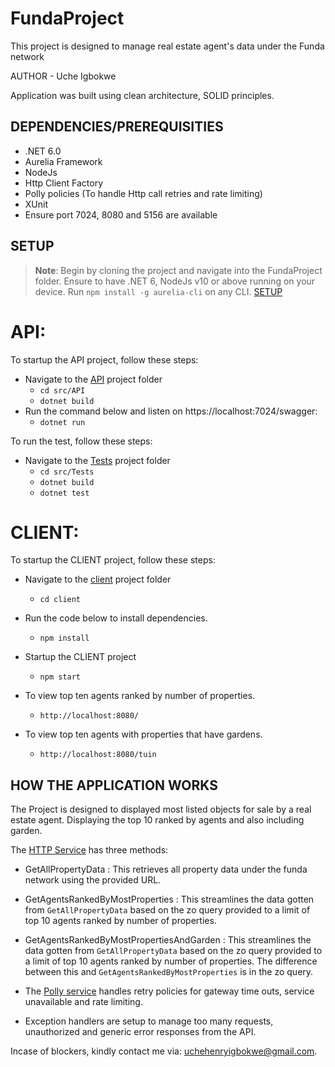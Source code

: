 # FundaProject
This project is designed to manage real estate agent's data under the Funda network


AUTHOR - Uche Igbokwe

Application was built using clean architecture, SOLID principles.

## DEPENDENCIES/PREREQUISITIES

* .NET 6.0
* Aurelia Framework
* NodeJs 
* Http Client Factory
* Polly policies (To handle Http call retries and rate limiting)
* XUnit
* Ensure port 7024, 8080 and 5156 are available

## SETUP

> **Note**: Begin by cloning the project and navigate into the FundaProject folder. Ensure to have .NET 6, NodeJs v10 or above running on your device. 
Run `npm install -g aurelia-cli` on any CLI. [SETUP](https://aurelia.io/docs/tutorials/creating-a-todo-app#setup)

# API:
To startup the API project, follow these steps:

* Navigate to the [API](src/API) project folder
  * `cd src/API`
  * `dotnet build`
* Run the command below and listen on https://localhost:7024/swagger:
  * `dotnet run`

To run the test, follow these steps:

* Navigate to the [Tests](src/Tests) project folder
  * `cd src/Tests`
  * `dotnet build`
  * `dotnet test`

# CLIENT:
To startup the CLIENT project, follow these steps:

* Navigate to the [client](client) project folder
  * `cd client`
* Run the code below to install dependencies.
  * `npm install`  
* Startup the CLIENT project
  * `npm start`  

* To view top ten agents ranked by number of properties.
  * `http://localhost:8080/`
* To view top ten agents with properties that have gardens.
  * `http://localhost:8080/tuin`  




## HOW THE APPLICATION WORKS
The Project is designed to displayed most listed objects for sale by a real estate agent.
Displaying the top 10 ranked by agents and also including garden.

The [HTTP Service](src/Infrastructure/Services/HttpServices.cs)  has three methods:
- GetAllPropertyData : This retrieves all property data under the funda network using the provided URL.

- GetAgentsRankedByMostProperties : This streamlines the data gotten from `GetAllPropertyData` based on the zo query provided to a limit of top 10 agents ranked by number of properties.

- GetAgentsRankedByMostPropertiesAndGarden : This streamlines the data gotten from `GetAllPropertyData` based on the zo query provided to a limit of top 10 agents ranked by number of properties. The difference between this and `GetAgentsRankedByMostProperties` is in the zo query.

- The [Polly service](src/API/Extensions/ApplicationServiceExtensions.cs) handles retry policies for gateway time outs, service unavailable and rate limiting.

- Exception handlers are setup to manage too many requests, unauthorized and generic error responses from the API.


Incase of blockers, kindly contact me via: uchehenryigbokwe@gmail.com.

